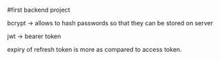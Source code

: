 #first backend project

bcrypt -> allows to hash passwords so that they can be stored on server

jwt -> bearer token

expiry of refresh token is more as compared to access token.